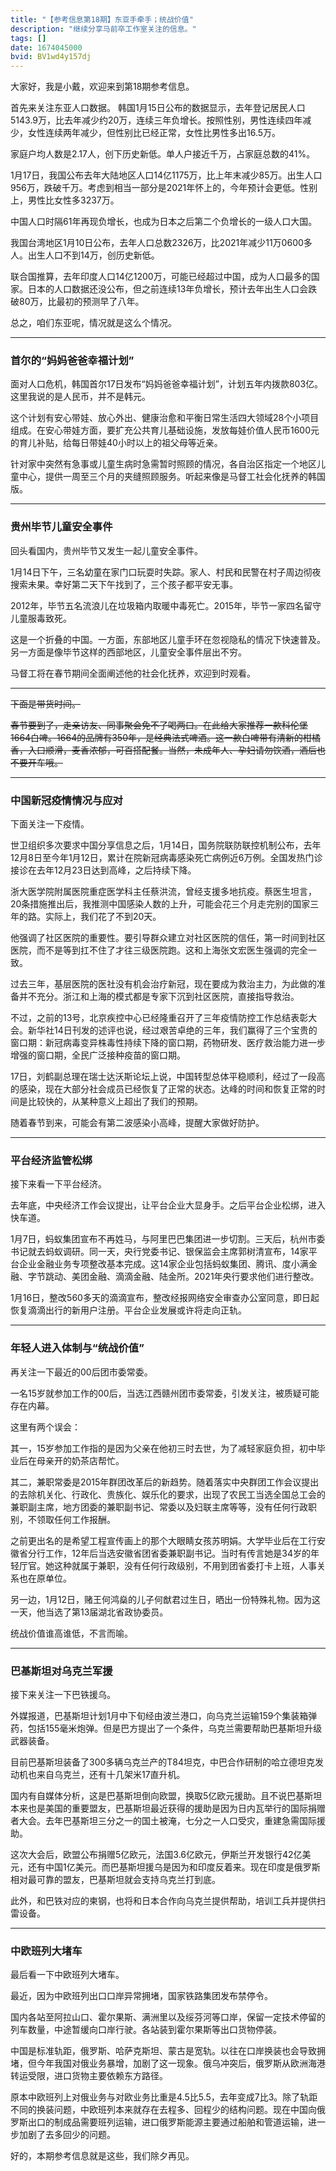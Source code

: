 ```yaml
---
title: "【参考信息第18期】东亚手牵手；统战价值"
description: "继续分享马前卒工作室关注的信息。"
tags: []
date: 1674045000
bvid: BV1wd4y157dj
---
```

大家好，我是小戴，欢迎来到第18期参考信息。

首先来关注东亚人口数据。
韩国1月15日公布的数据显示，去年登记居民人口5143.9万，比去年减少约20万，连续三年负增长。按照性别，男性连续四年减少，女性连续两年减少，但性别比已经正常，女性比男性多出16.5万。

家庭户均人数是2.17人，创下历史新低。单人户接近千万，占家庭总数的41%。

1月17日，我国公布去年大陆地区人口14亿1175万，比上年末减少85万。出生人口956万，跌破千万。考虑到相当一部分是2021年怀上的，今年预计会更低。性别上，男性比女性多3237万。

中国人口时隔61年再现负增长，也成为日本之后第二个负增长的一级人口大国。

我国台湾地区1月10日公布，去年人口总数2326万，比2021年减少11万0600多人。出生人口不到14万，创历史新低。

联合国推算，去年印度人口14亿1200万，可能已经超过中国，成为人口最多的国家。日本的人口数据还没公布，但之前连续13年负增长，预计去年出生人口会跌破80万，比最初的预测早了八年。

总之，咱们东亚呢，情况就是这么个情况。

---

### 首尔的“妈妈爸爸幸福计划”

面对人口危机，韩国首尔17日发布“妈妈爸爸幸福计划”，计划五年内拨款803亿。这里我说的是人民币，并不是韩元。

这个计划有安心带娃、放心外出、健康治愈和平衡日常生活四大领域28个小项目组成。在安心带娃方面，要扩充公共育儿基础设施，发放每娃价值人民币1600元的育儿补贴，给每日带娃40小时以上的祖父母等近亲。

针对家中突然有急事或儿童生病时急需暂时照顾的情况，各自治区指定一个地区儿童中心，提供一周至三个月的夹缝照顾服务。听起来像是马督工社会化抚养的韩国版。

---

### 贵州毕节儿童安全事件

回头看国内，贵州毕节又发生一起儿童安全事件。

1月14日下午，三名幼童在家门口玩耍时失踪。家人、村民和民警在村子周边彻夜搜索未果。幸好第二天下午找到了，三个孩子都平安无事。

2012年，毕节五名流浪儿在垃圾箱内取暖中毒死亡。2015年，毕节一家四名留守儿童服毒致死。

这是一个折叠的中国。一方面，东部地区儿童手环在忽视隐私的情况下快速普及。另一方面是像毕节这样的西部地区，儿童安全事件层出不穷。

马督工将在春节期间全面阐述他的社会化抚养，欢迎到时观看。

---

<strike>下面是带货时间。</strike>

<strike>春节要到了，走亲访友、同事聚会免不了喝两口。在此给大家推荐一款科伦堡1664白啤。1664的品牌有350年，是经典法式啤酒。这一款白啤带有清新的柑橘香，入口顺滑，麦香浓郁，可百搭配餐。当然，未成年人、孕妇请勿饮酒，酒后也不要开车哦。</strike>

---

### 中国新冠疫情情况与应对

下面关注一下疫情。

世卫组织多次要求中国分享信息之后，1月14日，国务院联防联控机制公布，去年12月8日至今年1月12日，累计在院新冠病毒感染死亡病例近6万例。全国发热门诊接诊在去年12月23日达到高峰，之后持续下降。

浙大医学院附属医院重症医学科主任蔡洪流，曾经支援多地抗疫。蔡医生坦言，20条措施推出后，我推测中国感染人数的上升，可能会花三个月走完别的国家三年的路。实际上，我们花了不到20天。

他强调了社区医院的重要性。要引导群众建立对社区医院的信任，第一时间到社区医院，而不是等到扛不住了才往三级医院跑。这和上海张文宏医生强调的完全一致。

过去三年，基层医院的医社没有机会治疗新冠，现在要成为救治主力，为此做的准备并不充分。浙江和上海的模式都是专家下沉到社区医院，直接指导救治。

不过，之前的13号，北京疾控中心已经隆重召开了三年疫情防控工作总结表彰大会。新华社14日刊发的述评也说，经过艰苦卓绝的三年，我们赢得了三个宝贵的窗口期：新冠病毒变异株毒性持续下降的窗口期，药物研发、医疗救治能力进一步增强的窗口期，全民广泛接种疫苗的窗口期。

17日，刘鹤副总理在瑞士达沃斯论坛上说，中国转型总体平稳顺利，经过了一段高的感染，现在大部分社会成员已经恢复了正常的状态。达峰的时间和恢复正常的时间是比较快的，从某种意义上超出了我们的预期。

随着春节到来，可能会有第二波感染小高峰，提醒大家做好防护。

---

### 平台经济监管松绑

接下来看一下平台经济。

去年底，中央经济工作会议提出，让平台企业大显身手。之后平台企业松绑，进入快车道。

1月7日，蚂蚁集团宣布不再姓马，与阿里巴巴集团进一步切割。三天后，杭州市委书记就去蚂蚁调研。同一天，央行党委书记、银保监会主席郭树清宣布，14家平台企业金融业务专项整改基本完成。这14家企业包括蚂蚁集团、腾讯、度小满金融、字节跳动、美团金融、滴滴金融、陆金所。2021年央行要求他们进行整改。

1月16日，整改560多天的滴滴宣布，整改经报网络安全审查办公室同意，即日起恢复滴滴出行的新用户注册。平台企业发展或许将走向正轨。

---

### 年轻人进入体制与“统战价值”

再关注一下最近的00后团市委常委。

一名15岁就参加工作的00后，当选江西赣州团市委常委，引发关注，被质疑可能存在内幕。

这里有两个误会：

其一，15岁参加工作指的是因为父亲在他初三时去世，为了减轻家庭负担，初中毕业后在母亲开的奶茶店帮忙。

其二，兼职常委是2015年群团改革后的新趋势。随着落实中央群团工作会议提出的去除机关化、行政化、贵族化、娱乐化的要求，出现了农民工当选全国总工会的兼职副主席，地方团委的兼职副书记、常委以及妇联主席等等，没有任何行政职别，不领取任何工作报酬。

之前更出名的是希望工程宣传画上的那个大眼睛女孩苏明娟。大学毕业后在工行安徽省分行工作，12年后当选安徽省团省委兼职副书记。当时有传言她是34岁的年轻厅官。她这种就属于兼职，没有任何行政级别，不用到团省委打卡上班，人事关系也在原单位。

另一边，1月12日，赌王何鸿燊的儿子何猷君过生日，晒出一份特殊礼物。因为这一天，他当选了第13届湖北省政协委员。

统战价值谁高谁低，不言而喻。

---

### 巴基斯坦对乌克兰军援

接下来关注一下巴铁援乌。

外媒报道，巴基斯坦计划1月中下旬经由波兰港口，向乌克兰运输159个集装箱弹药，包括155毫米炮弹。但是巴方提出了一个条件，乌克兰需要帮助巴基斯坦升级武器装备。

目前巴基斯坦装备了300多辆乌克兰产的T84坦克，中巴合作研制的哈立德坦克发动机也来自乌克兰，还有十几架米17直升机。

国内有自媒体分析，这是巴基斯坦倒向欧盟，换取5亿欧元援助。且不说巴基斯坦本来也是美国的重要盟友，巴基斯坦最近获得的援助是因为日内瓦举行的国际捐赠者大会。去年巴基斯坦三分之一的国土被淹，七分之一人口受灾，重建急需国际援助。

这次大会后，欧盟公布捐赠5亿欧元，法国3.6亿欧元，伊斯兰开发银行42亿美元，还有中国1亿美元。而巴基斯坦援乌是因为和印度反着来。现在印度是俄罗斯相对最可靠的盟友，巴基斯坦就会支持乌克兰打到底。

此外，和巴铁对应的柬钢，也将和日本合作向乌克兰提供帮助，培训工兵并提供扫雷设备。

---

### 中欧班列大堵车

最后看一下中欧班列大堵车。

最近，因为中欧班列出口口岸异常拥堵，国家铁路集团发布禁停令。

国内各站至阿拉山口、霍尔果斯、满洲里以及绥芬河等口岸，保留一定技术停留的列车数量，中途暂缓向口岸行驶。各站装到霍尔果斯等出口货物停装。

中国是标准轨距，俄罗斯、哈萨克斯坦、蒙古是宽轨。以往在口岸换装也会导致拥堵，但今年我国对俄业务暴增，加剧了这一现象。俄乌冲突后，俄罗斯从欧洲海港转运受限，进口货物主要依赖东方路径。

原本中欧班列上对俄业务与对欧业务比重是4.5比5.5，去年变成7比3。除了轨距不同的换装问题，中欧班列本来就存在去程多、回程少的结构问题。现在中国向俄罗斯出口的制成品需要班列运输，进口俄罗斯能源主要通过船舶和管道运输，进一步加剧了去多回少的问题。

好的，本期参考信息就是这些，我们除夕再见。

